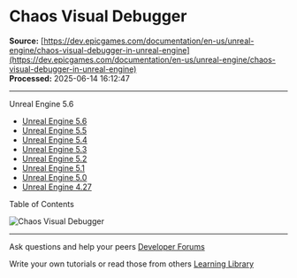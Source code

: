 # Chaos Visual Debugger

**Source:** [https://dev.epicgames.com/documentation/en-us/unreal-engine/chaos-visual-debugger-in-unreal-engine](https://dev.epicgames.com/documentation/en-us/unreal-engine/chaos-visual-debugger-in-unreal-engine)  
**Processed:** 2025-06-14 16:12:47

---

Unreal Engine 5.6

-   [Unreal Engine 5.6](/documentation/en-us/unreal-engine/chaos-visual-debugger-in-unreal-engine?application_version=5.6)
-   [Unreal Engine 5.5](/documentation/en-us/unreal-engine/chaos-visual-debugger-in-unreal-engine?application_version=5.5)
-   [Unreal Engine 5.4](/documentation/en-us/unreal-engine/chaos-visual-debugger-in-unreal-engine?application_version=5.4)
-   [Unreal Engine 5.3](/documentation/en-us/unreal-engine/chaos-visual-debugger-in-unreal-engine?application_version=5.3)
-   [Unreal Engine 5.2](/documentation/en-us/unreal-engine/chaos-visual-debugger-in-unreal-engine?application_version=5.2)
-   [Unreal Engine 5.1](/documentation/en-us/unreal-engine/chaos-visual-debugger-in-unreal-engine?application_version=5.1)
-   [Unreal Engine 5.0](/documentation/en-us/unreal-engine/chaos-visual-debugger-in-unreal-engine?application_version=5.0)
-   [Unreal Engine 4.27](/documentation/en-us/unreal-engine/chaos-visual-debugger-in-unreal-engine?application_version=4.27)

Table of Contents

![Chaos Visual Debugger](https://dev.epicgames.com/community/api/documentation/image/e8ff20c8-c4d1-479a-b92b-393008d376f5?resizing_type=fill&width=1920&height=335)

---

Ask questions and help your peers [Developer Forums](https://forums.unrealengine.com/categories?tag=unreal-engine)

Write your own tutorials or read those from others [Learning Library](https://documentation-assets-ssr/community/unreal-engine/learning)